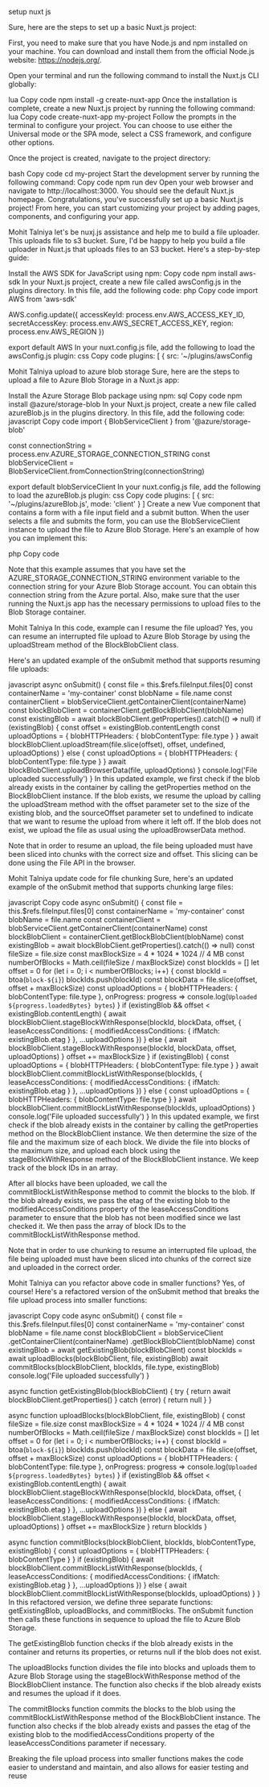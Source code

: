 setup nuxt js 

Sure, here are the steps to set up a basic Nuxt.js project:

First, you need to make sure that you have Node.js and npm installed on your machine. You can download and install them from the official Node.js website: https://nodejs.org/.

Open your terminal and run the following command to install the Nuxt.js CLI globally:

lua
Copy code
npm install -g create-nuxt-app
Once the installation is complete, create a new Nuxt.js project by running the following command:
lua
Copy code
create-nuxt-app my-project
Follow the prompts in the terminal to configure your project. You can choose to use either the Universal mode or the SPA mode, select a CSS framework, and configure other options.

Once the project is created, navigate to the project directory:

bash
Copy code
cd my-project
Start the development server by running the following command:
Copy code
npm run dev
Open your web browser and navigate to http://localhost:3000. You should see the default Nuxt.js homepage.
Congratulations, you've successfully set up a basic Nuxt.js project! From here, you can start customizing your project by adding pages, components, and configuring your app.




Mohit Talniya
let's be nuxj.js assistance and help me to build a file uploader. This uploads file to s3 bucket.
Sure, I'd be happy to help you build a file uploader in Nuxt.js that uploads files to an S3 bucket. Here's a step-by-step guide:

Install the AWS SDK for JavaScript using npm:
Copy code
npm install aws-sdk
In your Nuxt.js project, create a new file called awsConfig.js in the plugins directory. In this file, add the following code:
php
Copy code
import AWS from 'aws-sdk'

AWS.config.update({
  accessKeyId: process.env.AWS_ACCESS_KEY_ID,
  secretAccessKey: process.env.AWS_SECRET_ACCESS_KEY,
  region: process.env.AWS_REGION
})

export default AWS
In your nuxt.config.js file, add the following to load the awsConfig.js plugin:
css
Copy code
plugins: [
  { src: '~/plugins/awsConfig



Mohit Talniya
upload to azure blob storage
Sure, here are the steps to upload a file to Azure Blob Storage in a Nuxt.js app:

Install the Azure Storage Blob package using npm:
sql
Copy code
npm install @azure/storage-blob
In your Nuxt.js project, create a new file called azureBlob.js in the plugins directory. In this file, add the following code:
javascript
Copy code
import { BlobServiceClient } from '@azure/storage-blob'

const connectionString = process.env.AZURE_STORAGE_CONNECTION_STRING
const blobServiceClient = BlobServiceClient.fromConnectionString(connectionString)

export default blobServiceClient
In your nuxt.config.js file, add the following to load the azureBlob.js plugin:
css
Copy code
plugins: [
  { src: '~/plugins/azureBlob.js', mode: 'client' }
]
Create a new Vue component that contains a form with a file input field and a submit button. When the user selects a file and submits the form, you can use the BlobServiceClient instance to upload the file to Azure Blob Storage.
Here's an example of how you can implement this:

php
Copy code
<template>
  <div>
    <h1>Upload file to Azure Blob Storage</h1>
    <form @submit.prevent="onSubmit">
      <div>
        <label for="file">Select file:</label>
        <input type="file" id="file" ref="fileInput" />
      </div>
      <button type="submit">Upload</button>
    </form>
  </div>
</template>

<script>
import blobServiceClient from '~/plugins/azureBlob'

export default {
  methods: {
    async onSubmit() {
      const file = this.$refs.fileInput.files[0]
      const containerName = 'my-container'
      const blobName = file.name
      const containerClient = blobServiceClient.getContainerClient(containerName)
      const blockBlobClient = containerClient.getBlockBlobClient(blobName)
      const uploadOptions = { blobHTTPHeaders: { blobContentType: file.type } }
      await blockBlobClient.uploadBrowserData(file, uploadOptions)
      console.log('File uploaded successfully')
    }
  }
}
</script>
Note that this example assumes that you have set the AZURE_STORAGE_CONNECTION_STRING environment variable to the connection string for your Azure Blob Storage account. You can obtain this connection string from the Azure portal. Also, make sure that the user running the Nuxt.js app has the necessary permissions to upload files to the Blob Storage container.




Mohit Talniya
In this code, example can I resume the file upload?
Yes, you can resume an interrupted file upload to Azure Blob Storage by using the uploadStream method of the BlockBlobClient class.

Here's an updated example of the onSubmit method that supports resuming file uploads:

javascript
async onSubmit() {
  const file = this.$refs.fileInput.files[0]
  const containerName = 'my-container'
  const blobName = file.name
  const containerClient = blobServiceClient.getContainerClient(containerName)
  const blockBlobClient = containerClient.getBlockBlobClient(blobName)
  const existingBlob = await blockBlobClient.getProperties().catch(() => null)
  if (existingBlob) {
    const offset = existingBlob.contentLength
    const uploadOptions = { blobHTTPHeaders: { blobContentType: file.type } }
    await blockBlobClient.uploadStream(file.slice(offset), offset, undefined, uploadOptions)
  } else {
    const uploadOptions = { blobHTTPHeaders: { blobContentType: file.type } }
    await blockBlobClient.uploadBrowserData(file, uploadOptions)
  }
  console.log('File uploaded successfully')
}
In this updated example, we first check if the blob already exists in the container by calling the getProperties method on the BlockBlobClient instance. If the blob exists, we resume the upload by calling the uploadStream method with the offset parameter set to the size of the existing blob, and the sourceOffset parameter set to undefined to indicate that we want to resume the upload from where it left off. If the blob does not exist, we upload the file as usual using the uploadBrowserData method.

Note that in order to resume an upload, the file being uploaded must have been sliced into chunks with the correct size and offset. This slicing can be done using the File API in the browser.




Mohit Talniya
update code for file chunking
Sure, here's an updated example of the onSubmit method that supports chunking large files:

javascript
Copy code
async onSubmit() {
  const file = this.$refs.fileInput.files[0]
  const containerName = 'my-container'
  const blobName = file.name
  const containerClient = blobServiceClient.getContainerClient(containerName)
  const blockBlobClient = containerClient.getBlockBlobClient(blobName)
  const existingBlob = await blockBlobClient.getProperties().catch(() => null)
  const fileSize = file.size
  const maxBlockSize = 4 * 1024 * 1024 // 4 MB
  const numberOfBlocks = Math.ceil(fileSize / maxBlockSize)
  const blockIds = []
  let offset = 0
  for (let i = 0; i < numberOfBlocks; i++) {
    const blockId = btoa(`block-${i}`)
    blockIds.push(blockId)
    const blockData = file.slice(offset, offset + maxBlockSize)
    const uploadOptions = {
      blobHTTPHeaders: { blobContentType: file.type },
      onProgress: progress => console.log(`Uploaded ${progress.loadedBytes} bytes`)
    }
    if (existingBlob && offset < existingBlob.contentLength) {
      await blockBlobClient.stageBlockWithResponse(blockId, blockData, offset, {
        leaseAccessConditions: { modifiedAccessConditions: { ifMatch: existingBlob.etag } },
        ...uploadOptions
      })
    } else {
      await blockBlobClient.stageBlockWithResponse(blockId, blockData, offset, uploadOptions)
    }
    offset += maxBlockSize
  }
  if (existingBlob) {
    const uploadOptions = { blobHTTPHeaders: { blobContentType: file.type } }
    await blockBlobClient.commitBlockListWithResponse(blockIds, {
      leaseAccessConditions: { modifiedAccessConditions: { ifMatch: existingBlob.etag } },
      ...uploadOptions
    })
  } else {
    const uploadOptions = { blobHTTPHeaders: { blobContentType: file.type } }
    await blockBlobClient.commitBlockListWithResponse(blockIds, uploadOptions)
  }
  console.log('File uploaded successfully')
}
In this updated example, we first check if the blob already exists in the container by calling the getProperties method on the BlockBlobClient instance. We then determine the size of the file and the maximum size of each block. We divide the file into blocks of the maximum size, and upload each block using the stageBlockWithResponse method of the BlockBlobClient instance. We keep track of the block IDs in an array.

After all blocks have been uploaded, we call the commitBlockListWithResponse method to commit the blocks to the blob. If the blob already exists, we pass the etag of the existing blob to the modifiedAccessConditions property of the leaseAccessConditions parameter to ensure that the blob has not been modified since we last checked it. We then pass the array of block IDs to the commitBlockListWithResponse method.

Note that in order to use chunking to resume an interrupted file upload, the file being uploaded must have been sliced into chunks of the correct size and uploaded in the correct order.




Mohit Talniya
can you refactor above code in smaller functions?
Yes, of course! Here's a refactored version of the onSubmit method that breaks the file upload process into smaller functions:

javascript
Copy code
async onSubmit() {
  const file = this.$refs.fileInput.files[0]
  const containerName = 'my-container'
  const blobName = file.name
  const blockBlobClient = blobServiceClient
    .getContainerClient(containerName)
    .getBlockBlobClient(blobName)
  const existingBlob = await getExistingBlob(blockBlobClient)
  const blockIds = await uploadBlocks(blockBlobClient, file, existingBlob)
  await commitBlocks(blockBlobClient, blockIds, file.type, existingBlob)
  console.log('File uploaded successfully')
}

async function getExistingBlob(blockBlobClient) {
  try {
    return await blockBlobClient.getProperties()
  } catch (error) {
    return null
  }
}

async function uploadBlocks(blockBlobClient, file, existingBlob) {
  const fileSize = file.size
  const maxBlockSize = 4 * 1024 * 1024 // 4 MB
  const numberOfBlocks = Math.ceil(fileSize / maxBlockSize)
  const blockIds = []
  let offset = 0
  for (let i = 0; i < numberOfBlocks; i++) {
    const blockId = btoa(`block-${i}`)
    blockIds.push(blockId)
    const blockData = file.slice(offset, offset + maxBlockSize)
    const uploadOptions = {
      blobHTTPHeaders: { blobContentType: file.type },
      onProgress: progress => console.log(`Uploaded ${progress.loadedBytes} bytes`)
    }
    if (existingBlob && offset < existingBlob.contentLength) {
      await blockBlobClient.stageBlockWithResponse(blockId, blockData, offset, {
        leaseAccessConditions: { modifiedAccessConditions: { ifMatch: existingBlob.etag } },
        ...uploadOptions
      })
    } else {
      await blockBlobClient.stageBlockWithResponse(blockId, blockData, offset, uploadOptions)
    }
    offset += maxBlockSize
  }
  return blockIds
}

async function commitBlocks(blockBlobClient, blockIds, blobContentType, existingBlob) {
  const uploadOptions = { blobHTTPHeaders: { blobContentType } }
  if (existingBlob) {
    await blockBlobClient.commitBlockListWithResponse(blockIds, {
      leaseAccessConditions: { modifiedAccessConditions: { ifMatch: existingBlob.etag } },
      ...uploadOptions
    })
  } else {
    await blockBlobClient.commitBlockListWithResponse(blockIds, uploadOptions)
  }
}
In this refactored version, we define three separate functions: getExistingBlob, uploadBlocks, and commitBlocks. The onSubmit function then calls these functions in sequence to upload the file to Azure Blob Storage.

The getExistingBlob function checks if the blob already exists in the container and returns its properties, or returns null if the blob does not exist.

The uploadBlocks function divides the file into blocks and uploads them to Azure Blob Storage using the stageBlockWithResponse method of the BlockBlobClient instance. The function also checks if the blob already exists and resumes the upload if it does.

The commitBlocks function commits the blocks to the blob using the commitBlockListWithResponse method of the BlockBlobClient instance. The function also checks if the blob already exists and passes the etag of the existing blob to the modifiedAccessConditions property of the leaseAccessConditions parameter if necessary.

Breaking the file upload process into smaller functions makes the code easier to understand and maintain, and also allows for easier testing and reuse